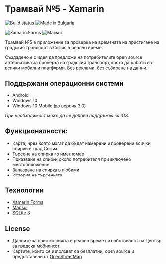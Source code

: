 # Трамвай №5 - Xamarin
[![Build status](https://ci.appveyor.com/api/projects/status/pop7yhvoqu5r9xoe?svg=true)](https://ci.appveyor.com/project/betrakiss/tramlinefive-xamarin)
![Made in Bulgaria](https://img.shields.io/static/v1?label=made%20in&message=Bulgaria&color=success)

![Xamarin.Forms](https://img.shields.io/static/v1?label=Xamarin.Forms%20&message=5.0.0&color=blue)
![Mapsui](https://img.shields.io/static/v1?label=mapsui%20&message=4.0.0-beta&color=blue)

Трамвай №5 е приложение за проверка на времената на пристигане на градския транспорт в София в реално време.

Създадено е с идея да предложи на потребителите open source алтернатива за проверка на градския транспорт, която да работи на всички мобилни платформи. 
Без реклами, без събиране на данни.

## Поддържани операционни системи 
* Android
* Windows 10 
* Windows 10 Mobile (до версия 3.0)

*При необходимост може да се добави поддръжка за iOS.*

## Функционалности:
* Карта, чрез която могат да бъдат намерени и проверени всички спирки в град София
* Търсене на спирка по име/номер
* Показване на спирки около потребителя при включено местоположение
* Запазване на спирка в любими
* История на търсенията 

## Технологии
* [Xamarin Forms](https://github.com/xamarin/Xamarin.Forms)
* [Mapsui](https://github.com/mapsui/Mapsui)
* [SQLite 3](https://www.sqlite.org/index.html)

## License
* Данните за пристиганията в реално време са собственост на Център за градска мобилност.
* Картите, които се използват са безплатни, open source и предоставени от [OpenStreetMap](https://www.openstreetmap.org/copyright)
